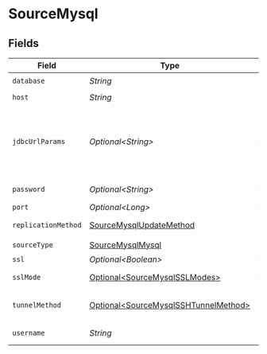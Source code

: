 # SourceMysql


## Fields

| Field                                                                                                                                                                                                                                                                                                                                                       | Type                                                                                                                                                                                                                                                                                                                                                        | Required                                                                                                                                                                                                                                                                                                                                                    | Description                                                                                                                                                                                                                                                                                                                                                 | Example                                                                                                                                                                                                                                                                                                                                                     |
| ----------------------------------------------------------------------------------------------------------------------------------------------------------------------------------------------------------------------------------------------------------------------------------------------------------------------------------------------------------- | ----------------------------------------------------------------------------------------------------------------------------------------------------------------------------------------------------------------------------------------------------------------------------------------------------------------------------------------------------------- | ----------------------------------------------------------------------------------------------------------------------------------------------------------------------------------------------------------------------------------------------------------------------------------------------------------------------------------------------------------- | ----------------------------------------------------------------------------------------------------------------------------------------------------------------------------------------------------------------------------------------------------------------------------------------------------------------------------------------------------------- | ----------------------------------------------------------------------------------------------------------------------------------------------------------------------------------------------------------------------------------------------------------------------------------------------------------------------------------------------------------- |
| `database`                                                                                                                                                                                                                                                                                                                                                  | *String*                                                                                                                                                                                                                                                                                                                                                    | :heavy_check_mark:                                                                                                                                                                                                                                                                                                                                          | The database name.                                                                                                                                                                                                                                                                                                                                          |                                                                                                                                                                                                                                                                                                                                                             |
| `host`                                                                                                                                                                                                                                                                                                                                                      | *String*                                                                                                                                                                                                                                                                                                                                                    | :heavy_check_mark:                                                                                                                                                                                                                                                                                                                                          | The host name of the database.                                                                                                                                                                                                                                                                                                                              |                                                                                                                                                                                                                                                                                                                                                             |
| `jdbcUrlParams`                                                                                                                                                                                                                                                                                                                                             | *Optional\<String>*                                                                                                                                                                                                                                                                                                                                         | :heavy_minus_sign:                                                                                                                                                                                                                                                                                                                                          | Additional properties to pass to the JDBC URL string when connecting to the database formatted as 'key=value' pairs separated by the symbol '&'. (example: key1=value1&key2=value2&key3=value3). For more information read about <a href="https://dev.mysql.com/doc/connector-j/8.0/en/connector-j-reference-jdbc-url-format.html">JDBC URL parameters</a>. |                                                                                                                                                                                                                                                                                                                                                             |
| `password`                                                                                                                                                                                                                                                                                                                                                  | *Optional\<String>*                                                                                                                                                                                                                                                                                                                                         | :heavy_minus_sign:                                                                                                                                                                                                                                                                                                                                          | The password associated with the username.                                                                                                                                                                                                                                                                                                                  |                                                                                                                                                                                                                                                                                                                                                             |
| `port`                                                                                                                                                                                                                                                                                                                                                      | *Optional\<Long>*                                                                                                                                                                                                                                                                                                                                           | :heavy_minus_sign:                                                                                                                                                                                                                                                                                                                                          | The port to connect to.                                                                                                                                                                                                                                                                                                                                     | 3306                                                                                                                                                                                                                                                                                                                                                        |
| `replicationMethod`                                                                                                                                                                                                                                                                                                                                         | [SourceMysqlUpdateMethod](../../models/shared/SourceMysqlUpdateMethod.md)                                                                                                                                                                                                                                                                                   | :heavy_check_mark:                                                                                                                                                                                                                                                                                                                                          | Configures how data is extracted from the database.                                                                                                                                                                                                                                                                                                         |                                                                                                                                                                                                                                                                                                                                                             |
| `sourceType`                                                                                                                                                                                                                                                                                                                                                | [SourceMysqlMysql](../../models/shared/SourceMysqlMysql.md)                                                                                                                                                                                                                                                                                                 | :heavy_check_mark:                                                                                                                                                                                                                                                                                                                                          | N/A                                                                                                                                                                                                                                                                                                                                                         |                                                                                                                                                                                                                                                                                                                                                             |
| `ssl`                                                                                                                                                                                                                                                                                                                                                       | *Optional\<Boolean>*                                                                                                                                                                                                                                                                                                                                        | :heavy_minus_sign:                                                                                                                                                                                                                                                                                                                                          | Encrypt data using SSL.                                                                                                                                                                                                                                                                                                                                     |                                                                                                                                                                                                                                                                                                                                                             |
| `sslMode`                                                                                                                                                                                                                                                                                                                                                   | [Optional\<SourceMysqlSSLModes>](../../models/shared/SourceMysqlSSLModes.md)                                                                                                                                                                                                                                                                                | :heavy_minus_sign:                                                                                                                                                                                                                                                                                                                                          | SSL connection modes. Read more <a href="https://dev.mysql.com/doc/connector-j/8.0/en/connector-j-reference-using-ssl.html"> in the docs</a>.                                                                                                                                                                                                               |                                                                                                                                                                                                                                                                                                                                                             |
| `tunnelMethod`                                                                                                                                                                                                                                                                                                                                              | [Optional\<SourceMysqlSSHTunnelMethod>](../../models/shared/SourceMysqlSSHTunnelMethod.md)                                                                                                                                                                                                                                                                  | :heavy_minus_sign:                                                                                                                                                                                                                                                                                                                                          | Whether to initiate an SSH tunnel before connecting to the database, and if so, which kind of authentication to use.                                                                                                                                                                                                                                        |                                                                                                                                                                                                                                                                                                                                                             |
| `username`                                                                                                                                                                                                                                                                                                                                                  | *String*                                                                                                                                                                                                                                                                                                                                                    | :heavy_check_mark:                                                                                                                                                                                                                                                                                                                                          | The username which is used to access the database.                                                                                                                                                                                                                                                                                                          |                                                                                                                                                                                                                                                                                                                                                             |